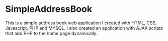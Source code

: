 # SimpleAddressBook
This is a simple address book web application I created with HTML, CSS, Javascript, PHP and MYSQL. 
I also created an application with AJAX scripts that add PHP to the home page dynamically. 
